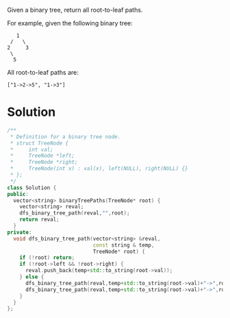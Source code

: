 Given a binary tree, return all root-to-leaf paths.

For example, given the following binary tree:

```
   1
 /   \
2     3
 \
  5
```

All root-to-leaf paths are:

```
["1->2->5", "1->3"]
```

# Solution

```cpp
/**
 * Definition for a binary tree node.
 * struct TreeNode {
 *     int val;
 *     TreeNode *left;
 *     TreeNode *right;
 *     TreeNode(int x) : val(x), left(NULL), right(NULL) {}
 * };
 */
class Solution {
public:
  vector<string> binaryTreePaths(TreeNode* root) {
    vector<string> reval;
    dfs_binary_tree_path(reval,"",root);
    return reval;
  }
private:
  void dfs_binary_tree_path(vector<string> &reval,
                            const string & temp,
                            TreeNode* root) {
    if (!root) return;
    if (!root->left && !root->right) {
      reval.push_back(temp+std::to_string(root->val));
    } else {
      dfs_binary_tree_path(reval,temp+std::to_string(root->val)+"->",root->left);
      dfs_binary_tree_path(reval,temp+std::to_string(root->val)+"->",root->right);
    }
  }
};

```
